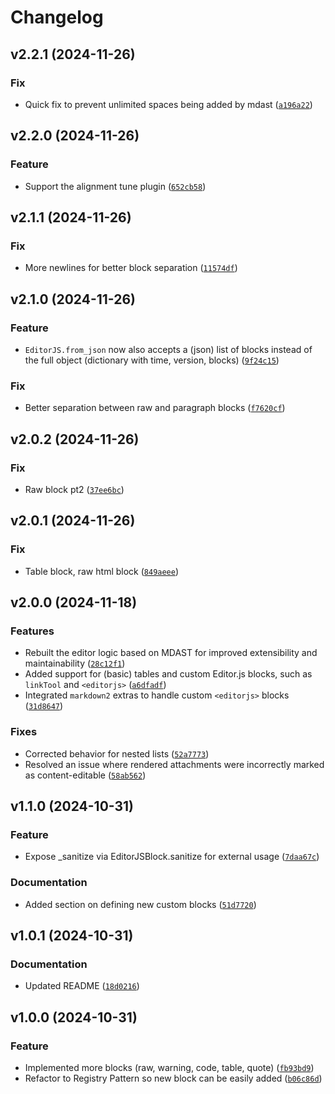 # Changelog

<!--next-version-placeholder-->

## v2.2.1 (2024-11-26)

### Fix

* Quick fix to prevent unlimited spaces being added by mdast ([`a196a22`](https://github.com/educationwarehouse/edwh-editorjs/commit/a196a221b623f7d4808aec64ef455197bdcfacaf))

## v2.2.0 (2024-11-26)

### Feature

* Support the alignment tune plugin ([`652cb58`](https://github.com/educationwarehouse/edwh-editorjs/commit/652cb58920b35fbb36c56d665e52e69a40811258))

## v2.1.1 (2024-11-26)

### Fix

* More newlines for better block separation ([`11574df`](https://github.com/educationwarehouse/edwh-editorjs/commit/11574df641ed9c7b4da11a0ee8c102b737c3cf66))

## v2.1.0 (2024-11-26)

### Feature

* `EditorJS.from_json` now also accepts a (json) list of blocks instead of the full object (dictionary with time, version, blocks) ([`9f24c15`](https://github.com/educationwarehouse/edwh-editorjs/commit/9f24c15983948db96153901e804b9a2b11029f49))

### Fix

* Better separation between raw and paragraph blocks ([`f7620cf`](https://github.com/educationwarehouse/edwh-editorjs/commit/f7620cf6f34a0a9b9a218fb1c78a67a04f15b78e))

## v2.0.2 (2024-11-26)

### Fix

* Raw block pt2 ([`37ee6bc`](https://github.com/educationwarehouse/edwh-editorjs/commit/37ee6bc09dd8f54ca22f2652be1c5920d74779d1))

## v2.0.1 (2024-11-26)

### Fix

* Table block, raw html block ([`849aeee`](https://github.com/educationwarehouse/edwh-editorjs/commit/849aeee9fcafd51cb71416edeb127820ee3fc89f))

## v2.0.0 (2024-11-18)

### Features

* Rebuilt the editor logic based on MDAST for improved extensibility and maintainability ([`28c12f1`](https://github.com/educationwarehouse/edwh-editorjs/commit/28c12f1f74c71a995f9f8097f1b26be45f835ad4))
* Added support for (basic) tables and custom Editor.js blocks, such as `linkTool` and `<editorjs>` ([`a6dfadf`](https://github.com/educationwarehouse/edwh-editorjs/commit/a6dfadf21ec008fe714704a056b9ffec751d731c))
* Integrated `markdown2` extras to handle custom `<editorjs>` blocks ([`31d8647`](https://github.com/educationwarehouse/edwh-editorjs/commit/31d8647b7275e245dabf27a99c43d400217705be))

### Fixes

* Corrected behavior for nested lists ([`52a7773`](https://github.com/educationwarehouse/edwh-editorjs/commit/52a7773470dce3eee6a2d17d46b594551ed043a5))
* Resolved an issue where rendered attachments were incorrectly marked as content-editable ([`58ab562`](https://github.com/educationwarehouse/edwh-editorjs/commit/58ab562daaca233455b3fe66b773af61f1abb0ad))


## v1.1.0 (2024-10-31)

### Feature

* Expose _sanitize via EditorJSBlock.sanitize for external usage ([`7daa67c`](https://github.com/educationwarehouse/edwh-editorjs/commit/7daa67c90440510c83b573c22edf377cc2fd801f))

### Documentation

* Added section on defining new custom blocks ([`51d7720`](https://github.com/educationwarehouse/edwh-editorjs/commit/51d77208d4f8156e895de914f41bdeb882a508c0))

## v1.0.1 (2024-10-31)

### Documentation

* Updated README ([`18d0216`](https://github.com/educationwarehouse/edwh-editorjs/commit/18d021629bcb223b89a9731e9ad8c574248f75c7))

## v1.0.0 (2024-10-31)

### Feature

* Implemented more blocks (raw, warning, code, table, quote) ([`fb93bd9`](https://github.com/educationwarehouse/edwh-editorjs/commit/fb93bd959f06fa86bc23c9bfc51a8b7fddfc65f2))
* Refactor to Registry Pattern so new block can be easily added ([`b06c86d`](https://github.com/educationwarehouse/edwh-editorjs/commit/b06c86da623dd2a2d92f7c48353a1f3208fb5749))
